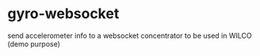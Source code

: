 # gyro-websocket
send accelerometer info to a websocket concentrator to be used in WILCO (demo purpose)
